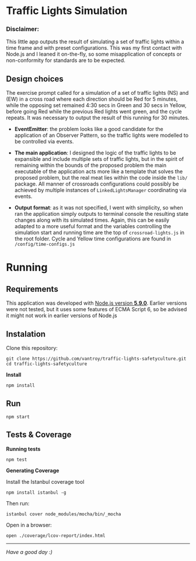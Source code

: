 Traffic Lights Simulation
=========================
### Disclaimer:
This little app outputs the result of simulating a set of traffic lights within a time frame and with preset
 configurations. This was my first contact with Node.js and I leaned it on-the-fly, so some misapplication of
 concepts or non-conformity for standards are to be expected.

## Design choices
 The exercise prompt called for a simulation of a set of traffic lights (NS) and (EW) in a cross road where each
 direction should be Red for 5 minutes, while the opposing set remained 4:30 secs in Green and 30 secs in Yellow,
 before going Red while the previous Red lights went green, and the cycle repeats. It was necessary to output the
  result of this running for 30 minutes.

  * **EventEmitter**: the problem looks like a good candidate for the application of an Observer Pattern, so the traffic
  lights were modelled to be controlled via events.

  * **The main application**: I designed the logic of the traffic lights to be expansible and include multiple sets of
  traffic lights, but in the spirit of remaining within the bounds of the proposed problem the main executable of the
  application acts more like a template that solves the proposed problem, but the real meat lies within the code
  inside the `lib/` package. All manner of crossroads configurations could possibly be achieved by
  multiple instances of `LinkedLightsManager` coordinating via events.

  * **Output format**: as it was not specified, I went with simplicity, so when ran the application simply outputs to
  terminal console the resulting state changes along with its simulated times. Again, this can be easily adapted to a
  more useful format and the variables controlling the simulation start and running time are the top of
  `crossroad-lights.js` in the root folder. Cycle and Yellow time configurations are found in
  `/config/time-configs.js`


# Running

## Requirements
This application was developed with [Node.js version **5.9.0**](https://nodejs.org/en/). Earlier versions
were not tested, but it uses some features of ECMA Script 6, so be advised it might not work in earlier versions of
 Node.js

## Instalation

Clone this repository:

    git clone https://github.com/vantroy/traffic-lights-safetyculture.git
    cd traffic-lights-safetyculture

**Install**

    npm install


## Run
    npm start

## Tests & Coverage
**Running tests**

    npm test
    
**Generating Coverage**

 Install the Istanbul coverage tool
   
    npm install istanbul -g

 Then run:
 
    istanbul cover node_modules/mocha/bin/_mocha      
    
Open in a browser:

    open ./coverage/lcov-report/index.html

----------------------------------
*Have a good day   :)*